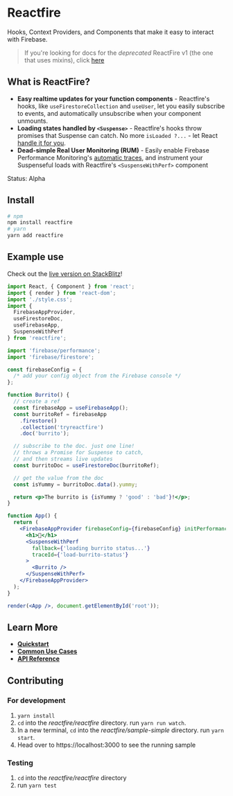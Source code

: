 # Reactfire

Hooks, Context Providers, and Components that make it easy
to interact with Firebase.

> If you're looking for docs for the _deprecated_ ReactFire v1 (the one that uses mixins), click [here](https://github.com/FirebaseExtended/reactfire/tree/v1.0.0)

## What is ReactFire?

- **Easy realtime updates for your function components** - Reactfire's hooks, like `useFirestoreCollection` and `useUser`, let you easily subscribe to events, and automatically unsubscribe when your component unmounts.
- **Loading states handled by `<Suspense>`** - Reactfire's hooks throw promises that Suspense can catch. No more `isLoaded ?...` - let React [handle it for you](https://reactjs.org/blog/2018/11/27/react-16-roadmap.html#react-166-shipped-the-one-with-suspense-for-code-splitting).
- **Dead-simple Real User Monitoring (RUM)** - Easily enable Firebase Performance Monitoring's [automatic traces](https://firebase.google.com/docs/perf-mon/automatic-web), and instrument your Suspenseful loads with Reactfire's `<SuspenseWithPerf>` component

Status: Alpha

## Install

```bash
# npm
npm install reactfire
# yarn
yarn add reactfire
```

## Example use

Check out the [live version on StackBlitz](https://stackblitz.com/edit/reactfire-sample)!

```jsx
import React, { Component } from 'react';
import { render } from 'react-dom';
import './style.css';
import {
  FirebaseAppProvider,
  useFirestoreDoc,
  useFirebaseApp,
  SuspenseWithPerf
} from 'reactfire';

import 'firebase/performance';
import 'firebase/firestore';

const firebaseConfig = {
  /* add your config object from the Firebase console */
};

function Burrito() {
  // create a ref
  const firebaseApp = useFirebaseApp();
  const burritoRef = firebaseApp
    .firestore()
    .collection('tryreactfire')
    .doc('burrito');

  // subscribe to the doc. just one line!
  // throws a Promise for Suspense to catch,
  // and then streams live updates
  const burritoDoc = useFirestoreDoc(burritoRef);

  // get the value from the doc
  const isYummy = burritoDoc.data().yummy;

  return <p>The burrito is {isYummy ? 'good' : 'bad'}!</p>;
}

function App() {
  return (
    <FirebaseAppProvider firebaseConfig={firebaseConfig} initPerformance>
      <h1>🌯</h1>
      <SuspenseWithPerf
        fallback={'loading burrito status...'}
        traceId={'load-burrito-status'}
      >
        <Burrito />
      </SuspenseWithPerf>
    </FirebaseAppProvider>
  );
}

render(<App />, document.getElementById('root'));
```

## Learn More

- [**Quickstart**](./docs/quickstart.md)
- [**Common Use Cases**](./docs/use.md)
- [**API Reference**](./docs/reference.md)

## Contributing

### For development

1. `yarn install`
1. `cd` into the _reactfire/reactfire_ directory. run `yarn run watch`.
1. In a new terminal, `cd` into the _reactfire/sample-simple_ directory. run `yarn start`.
1. Head over to https://localhost:3000 to see the running sample

### Testing

1. `cd` into the _reactfire/reactfire_ directory
1. run `yarn test`
